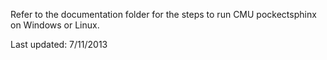 Refer to the documentation folder for the steps to run CMU pockectsphinx on Windows or
Linux. 

Last updated: 7/11/2013
